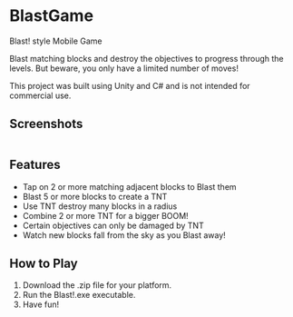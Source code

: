 # BlastGame
Blast! style Mobile Game

Blast matching blocks and destroy the objectives to progress through the levels. But beware, you only have a limited number of moves!

This project was built using Unity and C# and is not intended for commercial use.

## Screenshots
<div style="display:flex;">
</div>

## Features

- Tap on 2 or more matching adjacent blocks to Blast them
- Blast 5 or more blocks to create a TNT
- Use TNT destroy many blocks in a radius
- Combine 2 or more TNT for a bigger BOOM!
- Certain objectives can only be damaged by TNT
- Watch new blocks fall from the sky as you Blast away!


## How to Play

1. Download the .zip file for your platform.
2. Run the Blast!.exe executable.
3. Have fun!
